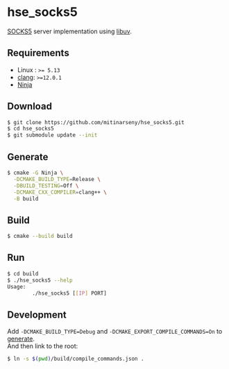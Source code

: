# hse_socks5

[SOCKS5](https://datatracker.ietf.org/doc/html/rfc1928) server implementation
using [libuv](https://github.com/libuv/libuv).

## Requirements

* Linux : `>= 5.13`
* [clang](https://clang.llvm.org/): `>=12.0.1`
* [Ninja](https://ninja-build.org/)

## Download

```sh
$ git clone https://github.com/mitinarseny/hse_socks5.git
$ cd hse_socks5
$ git submodule update --init
```

## Generate

```sh
$ cmake -G Ninja \
  -DCMAKE_BUILD_TYPE=Release \
  -DBUILD_TESTING=Off \
  -DCMAKE_CXX_COMPILER=clang++ \
  -B build
```

## Build

```sh
$ cmake --build build
```

## Run

```sh
$ cd build
$ ./hse_socks5 --help
Usage:
        ./hse_socks5 [[IP] PORT]
```

## Development

Add `-DCMAKE_BUILD_TYPE=Debug` and `-DCMAKE_EXPORT_COMPILE_COMMANDS=On` to [generate](#generate).  
And then link to the root:

```sh
$ ln -s $(pwd)/build/compile_commands.json .
```
